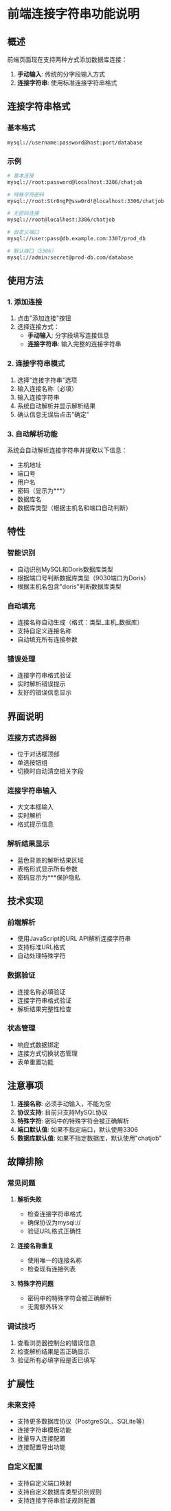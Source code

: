 # 前端连接字符串功能说明

## 概述

前端页面现在支持两种方式添加数据库连接：
1. **手动输入**: 传统的分字段输入方式
2. **连接字符串**: 使用标准连接字符串格式

## 连接字符串格式

### 基本格式
```
mysql://username:password@host:port/database
```

### 示例
```bash
# 基本连接
mysql://root:password@localhost:3306/chatjob

# 特殊字符密码
mysql://root:Str0ngP@ssw0rd!@localhost:3306/chatjob

# 无密码连接
mysql://root@localhost:3306/chatjob

# 自定义端口
mysql://user:pass@db.example.com:3307/prod_db

# 默认端口（3306）
mysql://admin:secret@prod-db.com/database
```

## 使用方法

### 1. 添加连接

1. 点击"添加连接"按钮
2. 选择连接方式：
   - **手动输入**: 分字段填写连接信息
   - **连接字符串**: 输入完整的连接字符串

### 2. 连接字符串模式

1. 选择"连接字符串"选项
2. 输入连接名称（必填）
3. 输入连接字符串
4. 系统自动解析并显示解析结果
5. 确认信息无误后点击"确定"

### 3. 自动解析功能

系统会自动解析连接字符串并提取以下信息：
- 主机地址
- 端口号
- 用户名
- 密码（显示为***）
- 数据库名
- 数据库类型（根据主机名和端口自动判断）

## 特性

### 智能识别
- 自动识别MySQL和Doris数据库类型
- 根据端口号判断数据库类型（9030端口为Doris）
- 根据主机名包含"doris"判断数据库类型

### 自动填充
- 连接名称自动生成（格式：类型_主机_数据库）
- 支持自定义连接名称
- 自动填充所有连接参数

### 错误处理
- 连接字符串格式验证
- 实时解析错误提示
- 友好的错误信息显示

## 界面说明

### 连接方式选择器
- 位于对话框顶部
- 单选按钮组
- 切换时自动清空相关字段

### 连接字符串输入
- 大文本框输入
- 实时解析
- 格式提示信息

### 解析结果显示
- 蓝色背景的解析结果区域
- 表格形式显示所有参数
- 密码显示为***保护隐私

## 技术实现

### 前端解析
- 使用JavaScript的URL API解析连接字符串
- 支持标准URL格式
- 自动处理特殊字符

### 数据验证
- 连接名称必填验证
- 连接字符串格式验证
- 解析结果完整性检查

### 状态管理
- 响应式数据绑定
- 连接方式切换状态管理
- 表单重置功能

## 注意事项

1. **连接名称**: 必须手动输入，不能为空
2. **协议支持**: 目前只支持MySQL协议
3. **特殊字符**: 密码中的特殊字符会被正确解析
4. **端口默认值**: 如果不指定端口，默认使用3306
5. **数据库默认值**: 如果不指定数据库，默认使用"chatjob"

## 故障排除

### 常见问题

1. **解析失败**
   - 检查连接字符串格式
   - 确保协议为mysql://
   - 验证URL格式正确性

2. **连接名称重复**
   - 使用唯一的连接名称
   - 检查现有连接列表

3. **特殊字符问题**
   - 密码中的特殊字符会被正确解析
   - 无需额外转义

### 调试技巧

1. 查看浏览器控制台的错误信息
2. 检查解析结果是否正确显示
3. 验证所有必填字段是否已填写

## 扩展性

### 未来支持
- 支持更多数据库协议（PostgreSQL、SQLite等）
- 连接字符串模板功能
- 批量导入连接配置
- 连接配置导出功能

### 自定义配置
- 支持自定义端口映射
- 支持自定义数据库类型识别规则
- 支持连接字符串验证规则配置
